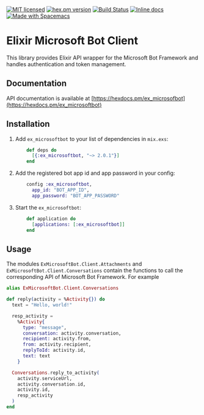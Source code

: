 [![MIT licensed](https://img.shields.io/badge/license-MIT-blue.svg)](https://raw.githubusercontent.com/zabirauf/ex_microsoftbot/master/LICENSE.md) [![hex.pm version](https://img.shields.io/hexpm/v/httpotion.svg?style=flat)](https://hex.pm/packages/ex_microsoftbot) [![Build Status](https://travis-ci.org/zabirauf/ex_microsoftbot.svg?branch=master)](https://travis-ci.org/zabirauf/ex_microsoftbot) [![Inline docs](http://inch-ci.org/github/zabirauf/ex_microsoftbot.svg)](http://inch-ci.org/github/zabirauf/ex_microsoftbot) <a href="http://github.com/syl20bnr/spacemacs"><img src="https://cdn.rawgit.com/syl20bnr/spacemacs/442d025779da2f62fc86c2082703697714db6514/assets/spacemacs-badge.svg" alt="Made with Spacemacs"></a>

Elixir Microsoft Bot Client
======================================

This library provides Elixir API wrapper for the Microsoft Bot Framework and handles authentication and token management.

## Documentation

API documentation is available at [https://hexdocs.pm/ex_microsofbot](https://hexdocs.pm/ex_microsoftbot)

## Installation

  1. Add `ex_microsoftbot` to your list of dependencies in `mix.exs`:

        ```elixir
            def deps do
              [{:ex_microsoftbot, "~> 2.0.1"}]
            end
        ```

  2. Add the registered bot app id and app password in your config:

        ```elixir
            config :ex_microsoftbot,
              app_id: "BOT_APP_ID",
              app_password: "BOT_APP_PASSWORD"
        ```

  3. Start the `ex_microsoftbot`:

        ```elixir
            def application do
              [applications: [:ex_microsoftbot]]
            end
        ```

## Usage

The modules `ExMicrosoftBot.Client.Attachments` and `ExMicrosoftBot.Client.Conversations` contain the functions to call the corresponding API of Microsoft Bot Framework. For example

```elixir
alias ExMicrosoftBot.Client.Conversations

def reply(activity = %Activity{}) do
  text = "Hello, world!"

  resp_activity =
    %Activity{
      type: "message",
      conversation: activity.conversation,
      recipient: activity.from,
      from: activity.recipient,
      replyToId: activity.id,
      text: text
    }

  Conversations.reply_to_activity(
    activity.serviceUrl,
    activity.conversation.id,
    activity.id,
    resp_activity
  )
end
```
